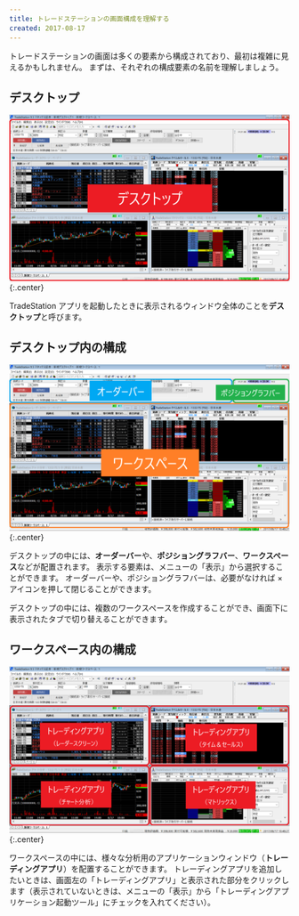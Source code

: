 ```yaml
---
title: トレードステーションの画面構成を理解する
created: 2017-08-17
---
```


トレードステーションの画面は多くの要素から構成されており、最初は複雑に見えるかもしれません。
まずは、それぞれの構成要素の名前を理解しましょう。


デスクトップ
----

![structure-desktop.png](structure-desktop.png){:.center}

TradeStation アプリを起動したときに表示されるウィンドウ全体のことを**デスクトップ**と呼びます。


デスクトップ内の構成
----

![structure-workspace.png](structure-workspace.png){:.center}

デスクトップの中には、**オーダーバー**や、**ポジショングラフバー**、**ワークスペース**などが配置されます。
表示する要素は、メニューの「表示」から選択することができます。
オーダーバーや、ポジショングラフバーは、必要がなければ × アイコンを押して閉じることができます。

デスクトップの中には、複数のワークスペースを作成することができ、画面下に表示されたタブで切り替えることができます。


ワークスペース内の構成
----

![structure-apps.png](structure-apps.png){:.center}

ワークスペースの中には、様々な分析用のアプリケーションウィンドウ（**トレーディングアプリ**）を配置することができます。
トレーディングアプリを追加したいときは、画面左の「トレーディングアプリ」と表示された部分をクリックします（表示されていないときは、メニューの「表示」から「トレーディングアプリケーション起動ツール」にチェックを入れてください）。

